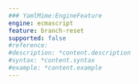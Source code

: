 ```yaml
---
### YamlMime:EngineFeature
engine: ecmascript
feature: branch-reset
supported: false
#reference: 
#description: *content.description
#syntax: *content.syntax
#example: *content.example
---
```

